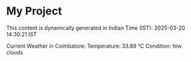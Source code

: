# My Project

This content is dynamically generated in Indian Time (IST): 2025-03-20 14:30:21 IST


Current Weather in Coimbatore:
Temperature: 33.88 °C
Condition: few clouds
